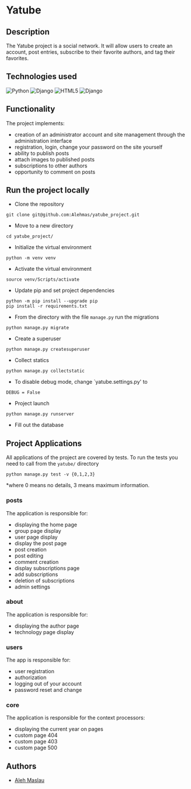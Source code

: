 #  Yatube

##  Description
The Yatube project is a social network. It will allow users to create an account,
post entries, subscribe to their favorite authors, and tag their favorites.

##  Technologies used
![Python](https://img.shields.io/badge/Python-3776AB?style=for-the-badge&logo=python&logoColor=white) ![Django](https://img.shields.io/badge/Django-092E20?style=for-the-badge&logo=django&logoColor=white) ![HTML5](https://img.shields.io/badge/SQLite-07405E?style=for-the-badge&logo=sqlite&logoColor=white) ![Django](https://img.shields.io/badge/HTML-239120?style=for-the-badge&logo=html5&logoColor=white)


##  Functionality
The project implements:
- creation of an administrator account and site management through the administration interface
- registration, login, change your password on the site yourself
- ability to publish posts
- attach images to published posts
- subscriptions to other authors
- opportunity to comment on posts

##  Run the project locally
- Clone the repository
```
git clone git@github.com:Alehmas/yatube_project.git
```
- Move to a new directory
```
cd yatube_project/
```
- Initialize the virtual environment
```
python -m venv venv
```
- Activate the virtual environment
```
source venv/Scripts/activate
```
- Update pip and set project dependencies
```
python -m pip install --upgrade pip
pip install -r requirements.txt
```
- From the directory with the file `manage.py` run the migrations
```
python manage.py migrate
```
- Create a superuser
```
python manage.py createsuperuser
```
- Collect statics
```
python manage.py collectstatic
```
- To disable debug mode, change `yatube.settings.py' to
```
DEBUG = False
```
- Project launch
```
python manage.py runserver
```
- Fill out the database

##  Project Applications
All applications of the project are covered by tests.
To run the tests you need to call from the `yatube/` directory
```
python manage.py test -v {0,1,2,3}
```
*where 0 means no details, 3 means maximum information.
### posts
The application is responsible for:
- displaying the home page
- group page display
- user page display
- display the post page
- post creation
- post editing
- comment creation
- display subscriptions page
- add subscriptions
- deletion of subscriptions
- admin settings
### about
The application is responsible for:
- displaying the author page
- technology page display
### users
The app is responsible for:
- user registration
- authorization
- logging out of your account
- password reset and change
### core
The application is responsible for the context processors:
- displaying the current year on pages
- custom page 404
- custom page 403
- custom page 500

## Authors
- [Aleh Maslau](https://github.com/Alehmas)
